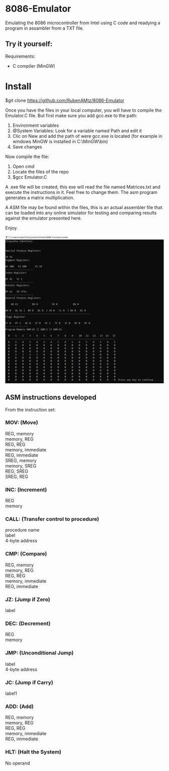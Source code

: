 # 8086-Emulator

Emulating the 8086 microcontroller from Intel using C code and readying a program in assambler from a TXT file.

## Try it yourself:

Requirements:
- C compiler (MinGW)

# Install

$git clone https://github.com/RubenAMtz/8086-Emulator

Once you have the files in your local computer, you will have to compile the Emulator.C file. But first make sure you add gcc.exe to the path:
1. Environment variables
2. @System Variables: Look for a variable named Path and edit it
3. Clic on New and add the path of were gcc.exe is located (for example in windows MinGW is installed in C:\MinGW\bin)
4. Save changes

Now compile the file:

1. Open cmd
2. Locate the files of the repo
3. $gcc Emulator.C

A .exe file will be created, this exe will read the file named Matrices.txt and execute the instructions in it. Feel free to change them. The asm program generates a matrix multiplication.

A ASM file may be found within the files, this is an actual assembler file that can be loaded into any online simulator for testing and comparing results against the emulator presented here.

Enjoy.

![alt text](https://github.com/RubenAMtz/8086-Emulator/blob/master/Capture.PNG "Logo Title Text 1")

## ASM instructions developed

From the instruction set:

### MOV: (Move)  

REG, memory  
memory, REG  
REG, REG   
memory, immediate<br>
REG, immediate<br>
SREG, memory<br>
memory, SREG<br>
REG, SREG<br>
SREG, REG<br>

### INC: (Increment)  

REG  
memory  

### CALL: (Transfer control to procedure)  

procedure name  
label  
4-byte address  

### CMP: (Compare)  

REG, memory  
memory, REG  
REG, REG  
memory, immediate  
REG, immediate  

### JZ: (Jump if Zero)  

label  

### DEC: (Decrement)  

REG  
memory  

### JMP: (Unconditional Jump)  

label  
4-byte address  

### JC: (Jump if Carry)  

label1  

### ADD: (Add)  

REG, memory  
memory, REG  
REG, REG  
memory, immediate  
REG, immediate  

### HLT: (Halt the System)  

No operand  
